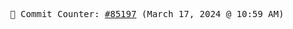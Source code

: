 <p align="center">
    <samp>
        📮 Commit Counter: <a href="https://github.com/Javascript-void0/Javascript-void0/commits/main">#85197</a> (March 17, 2024 @ 10:59 AM)
    </samp>
</p>